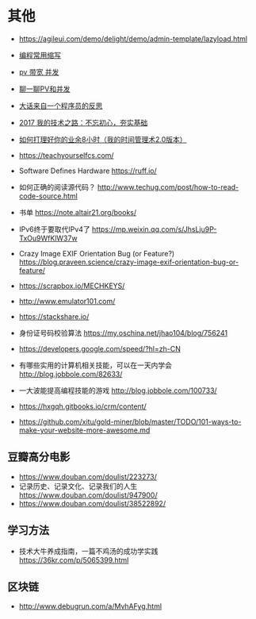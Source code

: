 # 其他


- https://agileui.com/demo/delight/demo/admin-template/lazyload.html

- [编程常用缩写](https://blog.csdn.net/elegant__/article/details/9748835)


- [pv 带宽 并发](http://liuhonghe.me/pv-bandwidth-concurrency.html)
- [聊一聊PV和并发](http://www.cnblogs.com/zhangweizhong/p/5772330.html)


- [大话来自一个程序员的反思](https://blog.thankbabe.com/2018/02/22/dh-cxy/)
- [2017 我的技术之路：不忘初心，夯实基础](https://zhuanlan.zhihu.com/p/32411036)

- [如何打理好你的业余8小时（我的时间管理术2.0版本）](https://www.douban.com/note/521177603/)

- https://teachyourselfcs.com/

- Software Defines Hardware https://ruff.io/
- 如何正确的阅读源代码？ http://www.techug.com/post/how-to-read-code-source.html

- 书单 https://note.altair21.org/books/

- IPv6终于要取代IPv4了 https://mp.weixin.qq.com/s/JhsLju9P-TxOu9WfKlW37w

- Crazy Image EXIF Orientation Bug (or Feature?) https://blog.praveen.science/crazy-image-exif-orientation-bug-or-feature/

- https://scrapbox.io/MECHKEYS/

- http://www.emulator101.com/

- https://stackshare.io/

- 身份证号码校验算法 https://my.oschina.net/jhao104/blog/756241

- https://developers.google.com/speed/?hl=zh-CN

- 有哪些实用的计算机相关技能，可以在一天内学会 http://blog.jobbole.com/82633/

- 一大波能提高编程技能的游戏 http://blog.jobbole.com/100733/

- https://hxgqh.gitbooks.io/crm/content/

- https://github.com/xitu/gold-miner/blob/master/TODO/101-ways-to-make-your-website-more-awesome.md

## 豆瓣高分电影

- https://www.douban.com/doulist/223273/
- 记录历史、记录文化、记录我们的人生 https://www.douban.com/doulist/947900/
- https://www.douban.com/doulist/38522892/

## 学习方法

- 技术大牛养成指南，一篇不鸡汤的成功学实践
 https://36kr.com/p/5065399.html

## 区块链

- http://www.debugrun.com/a/MvhAFyg.html

